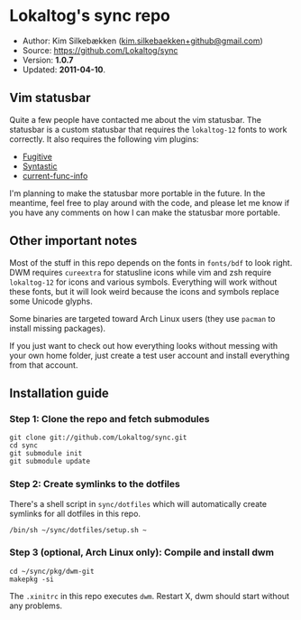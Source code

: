 # Lokaltog's sync repo

- Author: Kim Silkebækken (kim.silkebaekken+github@gmail.com)
- Source: <https://github.com/Lokaltog/sync>
- Version: **1.0.7**
- Updated: **2011-04-10**.

## Vim statusbar

Quite a few people have contacted me about the vim statusbar. The
statusbar is a custom statusbar that requires the `lokaltog-12` fonts to
work correctly. It also requires the following vim plugins:

- [Fugitive](https://github.com/tpope/vim-fugitive)
- [Syntastic](https://github.com/scrooloose/syntastic)
- [current-func-info](http://www.vim.org/scripts/script.php?script_id=3197)

I'm planning to make the statusbar more portable in the future. In the
meantime, feel free to play around with the code, and please let me know
if you have any comments on how I can make the statusbar more portable.

## Other important notes

Most of the stuff in this repo depends on the fonts in `fonts/bdf` to
look right. DWM requires `cureextra` for statusline icons while vim and
zsh require `lokaltog-12` for icons and various symbols. Everything will
work without these fonts, but it will look weird because the icons and
symbols replace some Unicode glyphs.

Some binaries are targeted toward Arch Linux users (they use `pacman` to
install missing packages).

If you just want to check out how everything looks without messing with
your own home folder, just create a test user account and install
everything from that account.

## Installation guide

### Step 1: Clone the repo and fetch submodules

	git clone git://github.com/Lokaltog/sync.git
	cd sync
	git submodule init
	git submodule update

### Step 2: Create symlinks to the dotfiles

There's a shell script in `sync/dotfiles` which will automatically
create symlinks for all dotfiles in this repo.

	/bin/sh ~/sync/dotfiles/setup.sh ~

### Step 3 (optional, Arch Linux only): Compile and install dwm

	cd ~/sync/pkg/dwm-git
	makepkg -si

The `.xinitrc` in this repo executes `dwm`. Restart X, dwm should start
without any problems.
